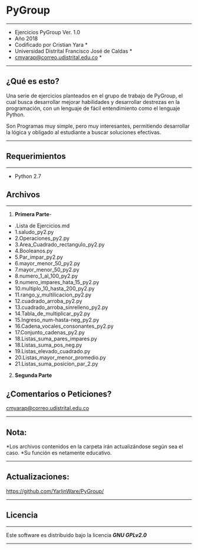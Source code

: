 # PyGroup
*************************************************  ******************
* Ejercicios PyGroup Ver. 1.0
* Año 2018
* Codificado por Cristian Yara *
* Universidad Distrital Francisco José de Caldas *
* cmyarap@correo.udistrital.edu.co *
*************************************************  ******************

¿Qué es esto?
-------------

Una serie de ejercicios planteados en el grupo de trabajo de PyGroup, el cual busca desarrollar mejorar habilidades y desarrollar destrezas en la programación, con un lenguaje de fácil entendimiento como el lenguaje Python.

Son Programas muy simple, pero muy interesantes, permitiendo desarrollar la lógica y obligado al estudiante a buscar soluciones efectivas.

-------------


## Requerimientos
------------------------
+ Python 2.7

## Archivos
------------------------
1. **Primera Parte**-
  + .Lista de Ejercicios.md 	
  + 1.saludo_py2.py 	
  + 2.Operaciones_py2.py 	
  + 3.Area_Cuadrado_rectangulo_py2.py 	
  + 4.Booleanos.py 	
  + 5.Par_impar_py2.py 	
  + 6.mayor_menor_50_py2.py 	
  + 7.mayor_menor_50_py2.py 	
  + 8.numero_1_al_100_py2.py 	
  + 9.numero_impares_hata_15_py2.py
  + 10.multiplo_10_hasta_200_py2.py 	
  + 11.rango_y_multilicacion_py2.py 	
  + 12.cuadrado_arroba_py2.py 	
  + 13.cuadrado_arroba_sinrelleno_py2.py 	
  + 14.Tabla_de_multiplicar_py2.py 	
  + 15.Ingreso_num-hasta-neg_py2.py 	
  + 16.Cadena_vocales_consonantes_py2.py 	
  + 17.Conjunto_cadenas_py2.py 	
  + 18.Listas_suma_pares_impares.py 	
  + 18.Listas_suma_pos_neg.py 	
  + 19.Listas_elevado_cuadrado.py 
  + 20.Listas_mayor_menor_promedio.py 	
  + 21.Listas_suma_posicion_par_2.py 
2. **Segunda Parte**

¿Comentarios o Peticiones?
------------------------

cmyarap@correo.udistrital.edu.co

------------------------

Nota:
--------

*Los archivos contenidos en la carpeta irán actualizándose según sea el caso.
*Su función es netamente educativo.

-------


Actualizaciones:
--------

https://github.com/YarlinWare/PyGroup/

-------
## Licencia ##
-------
Este software es distribuido bajo la licencia **_GNU GPLv2.0_**

-------
